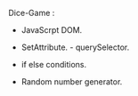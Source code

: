 Dice-Game :


- JavaScrpt DOM.

- SetAttribute. - querySelector.

- if else conditions.

- Random number generator.

